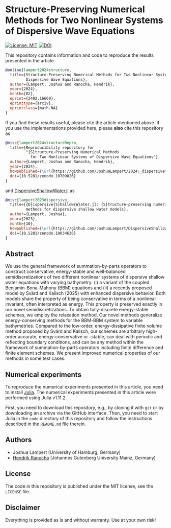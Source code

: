 # Structure-Preserving Numerical Methods for Two Nonlinear Systems of Dispersive Wave Equations

[![License: MIT](https://img.shields.io/badge/License-MIT-success.svg)](https://opensource.org/licenses/MIT)
[![DOI](https://zenodo.org/badge/DOI/10.5281/zenodo.10709026.svg)](https://doi.org/10.5281/zenodo.10709026)


This repository contains information and code to reproduce the results presented in the
article
```bibtex
@online{lampert2024structure,
  title={Structure-Preserving Numerical Methods for Two Nonlinear Systems of
         Dispersive Wave Equations},
  author={Lampert, Joshua and Ranocha, Hendrik},
  year={2024},
  month={02},
  eprint={2402.16669},
  eprinttype={arxiv},
  eprintclass={math.NA}
}
```

If you find these results useful, please cite the article mentioned above. If you
use the implementations provided here, please **also** cite this repository as
```bibtex
@misc{lampert2024structureRepro,
  title={Reproducibility repository for
         "{S}tructure-Preserving Numerical Methods
           for Two Nonlinear Systems of Dispersive Wave Equations"},
  author={Lampert, Joshua and Ranocha, Hendrik},
  year={2024},
  howpublished={\url{https://github.com/JoshuaLampert/2024\_dispersive\_shallow\_water}},
  doi={10.5281/zenodo.10709026}
}
```
and [DispersiveShallowWater.jl](https://github.com/JoshuaLampert/DispersiveShallowWater.jl) as
```bibtex
@misc{lampert2023dispersive,
  title={{D}ispersive{S}hallow{W}ater.jl: {S}tructure-preserving numerical
         methods for dispersive shallow water models},
  author={Lampert, Joshua},
  year={2023},
  month={10},
  howpublished={\url{https://github.com/JoshuaLampert/DispersiveShallowWater.jl}},
  doi={10.5281/zenodo.10034636}
}
```

## Abstract

We use the general framework of summation-by-parts operators
to construct conservative, energy-stable and well-balanced
semidiscretizations of two different nonlinear systems of
dispersive shallow water equations with varying bathymetry:
(i) a variant of the coupled Benjamin-Bona-Mahony (BBM) equations
and (ii) a recently proposed model by Svärd and Kalisch (2025) with
enhanced dispersive behavior. Both models share the property of
being conservative in terms of a nonlinear invariant, often
interpreted as energy. This property is preserved exactly
in our novel semidiscretizations. To obtain fully-discrete
energy-stable schemes, we employ the relaxation method.
Our novel methods generalize energy-conserving
methods for the BBM-BBM system to variable bathymetries. Compared to the
low-order, energy-dissipative finite volume method proposed by Svärd and Kalisch,
our schemes are arbitrary high-order accurate, energy-conservative or -stable,
can deal with periodic and reflecting boundary conditions, and can be any
method within the framework of summation-by-parts operators including
finite difference and finite element schemes.
We present improved numerical properties of our methods in some test cases.



## Numerical experiments

To reproduce the numerical experiments presented in this article, you need
to install [Julia](https://julialang.org/). The numerical experiments presented
in this article were performed using Julia v1.11.2.

First, you need to download this repository, e.g., by cloning it with `git`
or by downloading an archive via the GitHub interface. Then, you need to start
Julia in the `code` directory of this repository and follow the instructions
described in the `README.md` file therein.


## Authors

- Joshua Lampert (University of Hamburg, Germany)
- [Hendrik Ranocha](https://ranocha.de) (Johannes Gutenberg University Mainz, Germany)


## License

The code in this repository is published under the MIT license, see the
`LICENSE` file.


## Disclaimer

Everything is provided as is and without warranty. Use at your own risk!
